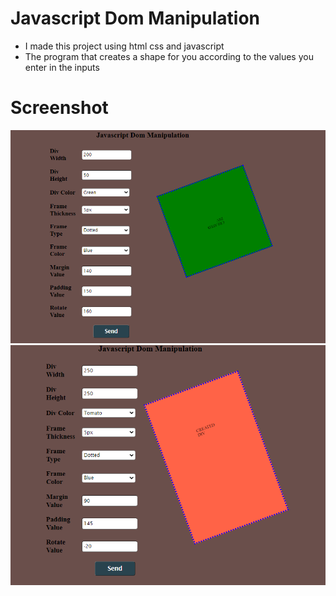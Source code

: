 # Javascript Dom Manipulation

* I made this project using html css and javascript 
* The program that creates a shape for you according to the values you enter in the inputs

# Screenshot
![alt text](https://github.com/kemaloncell/Dom-manipulation/blob/main/img/Screenshot_1.png)
![alt text](https://github.com/kemaloncell/Dom-manipulation/blob/main/img/Screenshot_2.png)
